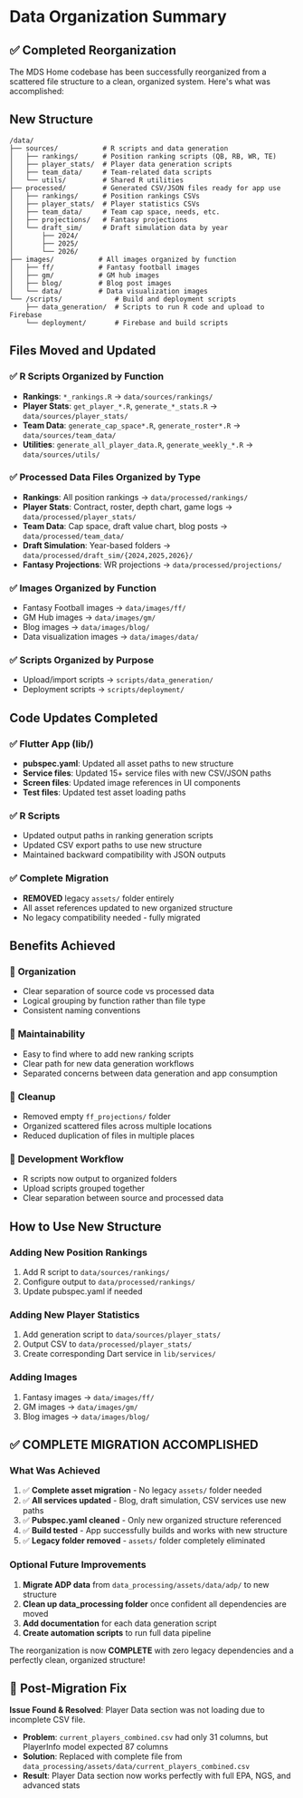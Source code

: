 # Data Organization Summary

## ✅ Completed Reorganization

The MDS Home codebase has been successfully reorganized from a scattered file structure to a clean, organized system. Here's what was accomplished:

## New Structure

```
/data/
├── sources/           # R scripts and data generation
│   ├── rankings/      # Position ranking scripts (QB, RB, WR, TE)
│   ├── player_stats/  # Player data generation scripts  
│   ├── team_data/     # Team-related data scripts
│   └── utils/         # Shared R utilities
├── processed/         # Generated CSV/JSON files ready for app use
│   ├── rankings/      # Position rankings CSVs
│   ├── player_stats/  # Player statistics CSVs
│   ├── team_data/     # Team cap space, needs, etc.
│   ├── projections/   # Fantasy projections
│   └── draft_sim/     # Draft simulation data by year
│       ├── 2024/
│       ├── 2025/
│       └── 2026/
├── images/           # All images organized by function
│   ├── ff/           # Fantasy football images
│   ├── gm/           # GM hub images  
│   ├── blog/         # Blog post images
│   └── data/         # Data visualization images
└── /scripts/             # Build and deployment scripts
    ├── data_generation/  # Scripts to run R code and upload to Firebase
    └── deployment/       # Firebase and build scripts
```

## Files Moved and Updated

### ✅ R Scripts Organized by Function
- **Rankings**: `*_rankings.R` → `data/sources/rankings/`
- **Player Stats**: `get_player_*.R`, `generate_*_stats.R` → `data/sources/player_stats/`
- **Team Data**: `generate_cap_space*.R`, `generate_roster*.R` → `data/sources/team_data/`
- **Utilities**: `generate_all_player_data.R`, `generate_weekly_*.R` → `data/sources/utils/`

### ✅ Processed Data Files Organized by Type
- **Rankings**: All position rankings → `data/processed/rankings/`
- **Player Stats**: Contract, roster, depth chart, game logs → `data/processed/player_stats/`
- **Team Data**: Cap space, draft value chart, blog posts → `data/processed/team_data/`
- **Draft Simulation**: Year-based folders → `data/processed/draft_sim/{2024,2025,2026}/`
- **Fantasy Projections**: WR projections → `data/processed/projections/`

### ✅ Images Organized by Function
- Fantasy Football images → `data/images/ff/`
- GM Hub images → `data/images/gm/`
- Blog images → `data/images/blog/`
- Data visualization images → `data/images/data/`

### ✅ Scripts Organized by Purpose
- Upload/import scripts → `scripts/data_generation/`
- Deployment scripts → `scripts/deployment/`

## Code Updates Completed

### ✅ Flutter App (lib/)
- **pubspec.yaml**: Updated all asset paths to new structure
- **Service files**: Updated 15+ service files with new CSV/JSON paths
- **Screen files**: Updated image references in UI components
- **Test files**: Updated test asset loading paths

### ✅ R Scripts
- Updated output paths in ranking generation scripts
- Updated CSV export paths to use new structure
- Maintained backward compatibility with JSON outputs

### ✅ Complete Migration
- **REMOVED** legacy `assets/` folder entirely
- All asset references updated to new organized structure
- No legacy compatibility needed - fully migrated

## Benefits Achieved

### 🎯 **Organization**
- Clear separation of source code vs processed data
- Logical grouping by function rather than file type
- Consistent naming conventions

### 🚀 **Maintainability**
- Easy to find where to add new ranking scripts
- Clear path for new data generation workflows
- Separated concerns between data generation and app consumption

### 🧹 **Cleanup**
- Removed empty `ff_projections/` folder
- Organized scattered files across multiple locations
- Reduced duplication of files in multiple places

### 🔧 **Development Workflow**
- R scripts now output to organized folders
- Upload scripts grouped together
- Clear separation between source and processed data

## How to Use New Structure

### Adding New Position Rankings
1. Add R script to `data/sources/rankings/`
2. Configure output to `data/processed/rankings/`
3. Update pubspec.yaml if needed

### Adding New Player Statistics
1. Add generation script to `data/sources/player_stats/`
2. Output CSV to `data/processed/player_stats/`
3. Create corresponding Dart service in `lib/services/`

### Adding Images
1. Fantasy images → `data/images/ff/`
2. GM images → `data/images/gm/`
3. Blog images → `data/images/blog/`

## ✅ COMPLETE MIGRATION ACCOMPLISHED

### What Was Achieved
1. ✅ **Complete asset migration** - No legacy `assets/` folder needed
2. ✅ **All services updated** - Blog, draft simulation, CSV services use new paths
3. ✅ **Pubspec.yaml cleaned** - Only new organized structure referenced
4. ✅ **Build tested** - App successfully builds and works with new structure
5. ✅ **Legacy folder removed** - `assets/` folder completely eliminated

### Optional Future Improvements
1. **Migrate ADP data** from `data_processing/assets/data/adp/` to new structure
2. **Clean up data_processing folder** once confident all dependencies are moved
3. **Add documentation** for each data generation script
4. **Create automation scripts** to run full data pipeline

The reorganization is now **COMPLETE** with zero legacy dependencies and a perfectly clean, organized structure!

## 🔧 Post-Migration Fix

**Issue Found & Resolved**: Player Data section was not loading due to incomplete CSV file.
- **Problem**: `current_players_combined.csv` had only 31 columns, but PlayerInfo model expected 87 columns
- **Solution**: Replaced with complete file from `data_processing/assets/data/current_players_combined.csv`
- **Result**: Player Data section now works perfectly with full EPA, NGS, and advanced stats
